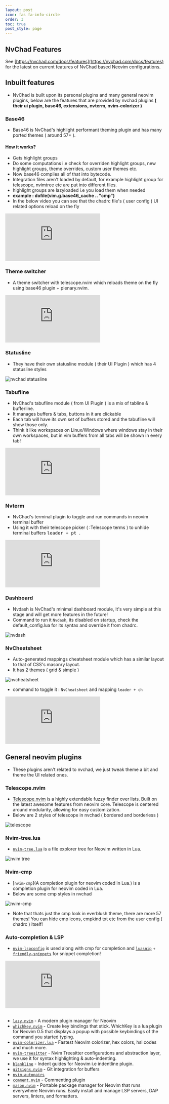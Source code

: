 ```yaml
---
layout: post
icon: fas fa-info-circle
order: 3
toc: true
post_style: page
---
```


## NvChad Features

See [https://nvchad.com/docs/features](https://nvchad.com/docs/features)
for the latest on current features of NvChad based Neovim configurations.

## Inbuilt features

- NvChad is built upon its personal plugins and many general neovim plugins, below are the features that are provided by nvchad plugins **( their ui plugin, base46, extensions, nvterm, nvim-colorizer )**

### Base46

- Base46 is NvChad's highlight performant theming plugin and has many ported themes ( around 57+ ).

#### How it works?

- Gets highlight groups 
- Do some computations i.e check for overriden highlight groups, new highlight groups, theme overrides, custom user themes etc.  
- Now base46 compiles all of that into bytecode.
- Integration files aren't loaded by default, for example highlight group for telescope, nvimtree etc are put into different files.
- highlight groups are lazyloaded i.e you load them when needed 
- **example : dofile(vim.g.base46_cache .. "cmp")**
- In the below video you can see that the chadrc file's ( user config ) UI related options reload on the fly 

<div class="iframe-container">
  <iframe src="https://www.youtube.com/embed/xytzreFq_us" title="YouTube video player" frameborder="0" allow="accelerometer; autoplay; clipboard-write; encrypted-media; gyroscope; picture-in-picture; web-share" allow="fullscreen"></iframe>
</div>

### Theme switcher

- A theme switcher with telescope.nvim which reloads theme on the fly using base46 plugin + plenary.nvim.

<div class="iframe-container">
 <iframe  src="https://www.youtube.com/embed/wt7IX8ojMrs" title="YouTube video player" frameborder="0" allow="accelerometer; autoplay; clipboard-write; encrypted-media; gyroscope; picture-in-picture; web-share"  allow="fullscreen;"></iframe>
</div>

### Statusline 

- They have their own statusline module ( their UI Plugin ) which has 4 statusline styles

![nvchad statusline](https://nvchad.com/features/statuslines.webp)

### Tabufline

- NvChad's tabufline module ( from UI Plugin ) is a mix of tabline & bufferline. 
- It manages buffers & tabs, buttons in it are clickable
- Each tab will have its own set of buffers stored and the tabufline will show those only.
- Think it like workspaces on Linux/Windows where windows stay in their own workspaces, but in vim buffers from all tabs will be shown in every tab!

<div class="iframe-container">
<iframe src="https://www.youtube.com/embed/V_9iJ96U_k8" title="YouTube video player" frameborder="0" allow="accelerometer; autoplay; clipboard-write; encrypted-media; gyroscope; picture-in-picture; web-share" allow="fullscreen;"></iframe>
</div>

### Nvterm 

- NvChad's terminal plugin to toggle and run commands in neovim terminal buffer
- Using it with their telescope picker ( :Telescope terms ) to unhide terminal buffers <kbd> leader + pt </kbd>.

<div class="iframe-container">
<iframe src="https://www.youtube.com/embed/3DysWI_6YpQ" title="YouTube video player" frameborder="0" allow="accelerometer; autoplay; clipboard-write; encrypted-media; gyroscope; picture-in-picture; web-share" allow="fullscreen;"></iframe>
</div>


### Dashboard

- Nvdash is NvChad's minimal dashboard module, It's very simple at this stage and will get more features in the future!
- Command to run it `Nvdash`, its disabled on startup, check the default_config.lua for its syntax and override it from chadrc.

![nvdash](https://nvchad.com/features/nvdash.webp)

### NvCheatsheet

- Auto-generated mappings cheatsheet module which has a similar layout to that of CSS's masonry layout.
- It has 2 themes ( grid & simple )

![nvcheatsheet](https://nvchad.com/features/nvcheatsheet.webp)

- command to toggle it : `NvCheatsheet` and mapping `leader + ch`

<div class="iframe-container">
<iframe src="https://www.youtube.com/embed/IljDD4cjgKc" title="YouTube video player" frameborder="0" allow="accelerometer; autoplay; clipboard-write; encrypted-media; gyroscope; picture-in-picture; web-share" allow='fullscreen;'></iframe>
</div>

## General neovim plugins

- These plugins aren't related to nvchad, we just tweak theme a bit and theme the UI related ones.

### Telescope.nvim

- [Telescope.nvim](https://github.com/nvim-telescope/telescope.nvim) is a highly extendable fuzzy finder over lists. Built on the latest awesome features from neovim core. Telescope is centered around modularity, allowing for easy customization.
- Below are 2 styles of telescope in nvchad ( bordered and borderless )

![telescope](https://nvchad.com/features/telescope.webp)

### Nvim-tree.lua

- [`nvim-tree.lua`](https://github.com/kyazdani42/nvim-tree.lua) is a file explorer tree for Neovim written in Lua.

![nvim tree](https://raw.githubusercontent.com/siduck/dotfiles/all/rice%20flex/nvimtree.png)


### Nvim-cmp

- [`nvim-cmp`](A completion plugin for neovim coded in Lua.) is a completion plugin for neovim coded in Lua.
- Below are some cmp styles in nvchad 

![nvim-cmp](https://nvchad.com/features/cmp.webp)

- Note that thats just the cmp look in everblush theme, there are more 57 themes! You can hide cmp icons, cmpkind txt etc from the user config ( chadrc ) itself! 

### Auto-completion & LSP

- [`nvim-lspconfig`](https://github.com/neovim/nvim-lspconfig) is used along with cmp for completion and [`luasnip`](https://github.com/L3MON4D3/LuaSnip)  + [`friendly-snippets`](https://github.com/rafamadriz/friendly-snippets) for snippet completion! 
<div class="iframe-container">
<iframe src="https://www.youtube.com/embed/oMzMDXA-VO0" title="YouTube video player" frameborder="0" allow="accelerometer; autoplay; clipboard-write; encrypted-media; gyroscope; picture-in-picture; web-share" allow='fullscreen;'></iframe>
</div>

<br/>

- [`lazy.nvim`](https://github.com/folke/lazy.nvim) - A modern plugin manager for Neovim
- [`whichkey.nvim`](https://github.com/folke/which-key.nvim) - Create key bindings that stick. WhichKey is a lua plugin for Neovim 0.5 that displays a popup with possible keybindings of the command you started typing.
- [`nvim-colorizer.lua`](https://github.com/NvChad/nvim-colorizer.lua) - Fastest Neovim colorizer, hex colors, hsl codes and much more.
- [`nvim-treesitter`](https://github.com/nvim-treesitter/nvim-treesitter) - Nvim Treesitter configurations and abstraction layer, we use it for syntax highlighting & auto-indenting. 
- [`blankline`](https://github.com/lukas-reineke/indent-blankline.nvim) - Indent guides for Neovim i.e indentline plugin.
- [`gitsigns.nvim`](https://github.com/lewis6991/gitsigns.nvim) - Git integration for buffers
- [`nvim-autopairs`](https://github.com/windwp/nvim-autopairs)
- [`comment.nvim`](https://github.com/numToStr/Comment.nvim) - Commenting plugin
- [`mason.nvim`](https://github.com/williamboman/mason.nvim) - Portable package manager for Neovim that runs everywhere Neovim runs. Easily install and manage LSP servers, DAP servers, linters, and formatters.
